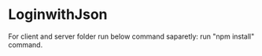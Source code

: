 # LoginwithJson

For client and server folder run below command saparetly:
run "npm install" command.
